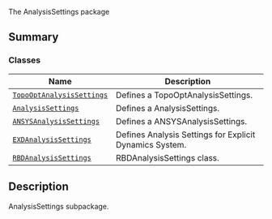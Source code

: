 The AnalysisSettings package

<a id="summary"></a>

## Summary

### Classes

| Name | Description |
|-----------------------------------------------------------------------------------|---------------------------------------------------------|
| [`TopoOptAnalysisSettings`](TopoOptAnalysisSettings.md#TopoOptAnalysisSettings)   | Defines a TopoOptAnalysisSettings.                      |
| [`AnalysisSettings`](AnalysisSettings.md#AnalysisSettings)                        | Defines a AnalysisSettings.                             |
| [`ANSYSAnalysisSettings`](ANSYSAnalysisSettings.md#ANSYSAnalysisSettings)         | Defines a ANSYSAnalysisSettings.                        |
| [`EXDAnalysisSettings`](EXDAnalysisSettings.md#EXDAnalysisSettings)               | Defines Analysis Settings for Explicit Dynamics System. |
| [`RBDAnalysisSettings`](RBDAnalysisSettings.md#RBDAnalysisSettings)               | RBDAnalysisSettings class.                              |

<a id="description"></a>

## Description

AnalysisSettings subpackage.

<!-- !! processed by numpydoc !! -->

